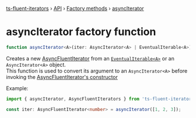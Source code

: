 [ts-fluent-iterators](../../README.md) › [API](../index.md) ›
[Factory methods](../index.md#factories) › [asyncIterator](async_iterator.md)

# asyncIterator factory function

```typescript
function asyncIterator<A>(iter: AsyncIterator<A> | EventualIterable<A>): AsyncFluentIterator<A>;
```

Creates a new [AsyncFluentIterator<A>](../iterators/async_fluent_iterator.md) from an [`EventualIterable<A>`](../types/eventual_iterable.md)
or an `AsyncIterator<A>` object.  
This function is used to convert its argument to an `AsyncIterator<A>`
before
invoking the [AsyncFluentIterator's constructor](../iterators/async_fluent_iterator.md#constructor)

Example:

```typescript
import { asyncIterator, AsyncFluentIterators } from 'ts-fluent-iterators';

const iter: AsyncFluentIterator<number> = asyncIterator([1, 2, 3]);
```
